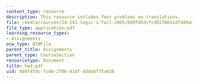 ```yaml
---
content_type: resource
description: This resource includes four problems on translations.
file: /media/courses/24-241-logic-i-fall-2005/089f45dcfc402f8641dfddda8f75a038_hw4.pdf
file_type: application/pdf
learning_resource_types:
- Assignments
ocw_type: OCWFile
parent_title: Assignments
parent_type: CourseSection
resourcetype: Document
title: hw4.pdf
uid: 089f45dc-fc40-2f86-41df-ddda8f75a038
---
```

